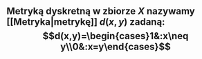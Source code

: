 ## **Metryką dyskretną** w zbiorze $X$ nazywamy [[Metryka|metrykę]] $d(x,y)$ zadaną: $$d(x,y)=\begin{cases}1&:x\neq y\\0&:x=y\end{cases}$$
